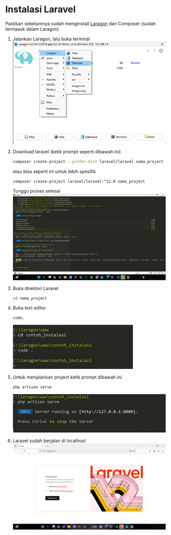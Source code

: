 # Instalasi Laravel 
 Pastikan sebelumnya sudah menginstall [Laragon](https://laragon.org/download/) dan Composer (sudah termasuk dalam Laragon)

1. Jalankan Laragon, lalu buka terminal
    ![Laragon Start](assets/laragonstart.png)

2. Download laravel (ketik prompt seperti dibawah ini)
    ```bash
    composer create-project --prefer-dist laravel/laravel nama_project
    ```

    atau bisa seperti ini untuk lebih spesifik 
    ```bash
    composer create-project laravel/laravel:^12.0 nama_project
    ```
    Tunggu proses selesai
    ![laravel End](assets/laravels.png) 

3. Buka direktori Laravel 
    ```bash 
    cd nama_project
    ```

4. Buka text editor
    ```bash
    code.
    ```
    ![Code .](assets/cdc.png)
    
5. Untuk menjalankan project ketik prompt dibawah ini
    ```bash
    php artisan serve
    ```
    ![Artisan](assets/artisan.png)

6. Laravel sudah berjalan di localhost
    ![Laravel End](assets/ld.png)
